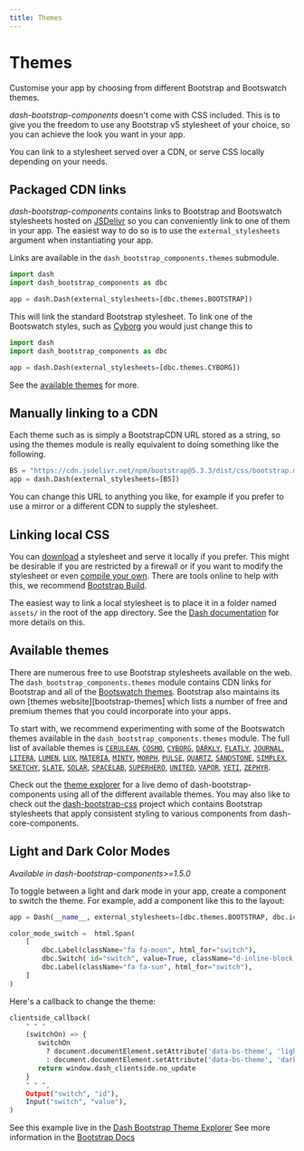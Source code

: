 ```yaml
---
title: Themes
---
```


# Themes

<p class="lead">Customise your app by choosing from different Bootstrap and Bootswatch themes.</p>

_dash-bootstrap-components_ doesn't come with CSS included. This is to give you the freedom to use any Bootstrap v5 stylesheet of your choice, so you can achieve the look you want in your app.

You can link to a stylesheet served over a CDN, or serve CSS locally depending on your needs.

## Packaged CDN links

_dash-bootstrap-components_ contains links to Bootstrap and Bootswatch stylesheets hosted on [JSDelivr][jsdelivr] so you can conveniently link to one of them in your app. The easiest way to do so is to use the `external_stylesheets` argument when instantiating your app.

Links are available in the `dash_bootstrap_components.themes` submodule.

```python
import dash
import dash_bootstrap_components as dbc

app = dash.Dash(external_stylesheets=[dbc.themes.BOOTSTRAP])
```

This will link the standard Bootstrap stylesheet. To link one of the Bootswatch styles, such as [Cyborg](https://bootswatch.com/cyborg/) you would just change this to

```python
import dash
import dash_bootstrap_components as dbc

app = dash.Dash(external_stylesheets=[dbc.themes.CYBORG])
```

See the [available themes](#available-themes) for more.

## Manually linking to a CDN

Each theme such as is simply a BootstrapCDN URL stored as a string, so using the themes module is really equivalent to doing something like the following.

```python
BS = "https://cdn.jsdelivr.net/npm/bootstrap@5.3.3/dist/css/bootstrap.min.css"
app = dash.Dash(external_stylesheets=[BS])
```

You can change this URL to anything you like, for example if you prefer to use a mirror or a different CDN to supply the stylesheet.

## Linking local CSS

You can [download][bootstrap-download] a stylesheet and serve it locally if you prefer. This might be desirable if you are restricted by a firewall or if you want to modify the stylesheet or even [compile your own][bootstrap-compile]. There are tools online to help with this, we recommend [Bootstrap Build](https://bootstrap.build/app).

The easiest way to link a local stylesheet is to place it in a folder named `assets/` in the root of the app directory. See the [Dash documentation][dash-docs-external] for more details on this.

<h2 id="available-themes">Available themes</h2>

There are numerous free to use Bootstrap stylesheets available on the web. The `dash_bootstrap_components.themes` module contains CDN links for Bootstrap and all of the [Bootswatch themes][bootswatch]. Bootstrap also maintains its own [themes website][bootstrap-themes] which lists a number of free and premium themes that you could incorporate into your apps.

To start with, we recommend experimenting with some of the Bootswatch themes available in the `dash_bootstrap_components.themes` module. The full list of available themes is [`CERULEAN`](https://bootswatch.com/cerulean/), [`COSMO`](https://bootswatch.com/cosmo/), [`CYBORG`](https://bootswatch.com/cyborg/), [`DARKLY`](https://bootswatch.com/darkly/), [`FLATLY`](https://bootswatch.com/flatly/), [`JOURNAL`](https://bootswatch.com/journal/), [`LITERA`](https://bootswatch.com/litera/), [`LUMEN`](https://bootswatch.com/lumen/), [`LUX`](https://bootswatch.com/lux/), [`MATERIA`](https://bootswatch.com/materia/), [`MINTY`](https://bootswatch.com/minty/), [`MORPH`](https://bootswatch.com/morph/), [`PULSE`](https://bootswatch.com/pulse/), [`QUARTZ`](https://bootswatch.com/quartz/), [`SANDSTONE`](https://bootswatch.com/sandstone/), [`SIMPLEX`](https://bootswatch.com/simplex/), [`SKETCHY`](https://bootswatch.com/sketchy/), [`SLATE`](https://bootswatch.com/slate/), [`SOLAR`](https://bootswatch.com/solar/), [`SPACELAB`](https://bootswatch.com/spacelab/), [`SUPERHERO`](https://bootswatch.com/superhero/), [`UNITED`](https://bootswatch.com/united/), [`VAPOR`](https://bootswatch.com/vapor/), [`YETI`](https://bootswatch.com/yeti/), [`ZEPHYR`](https://bootswatch.com/zephyr/).

Check out the [theme explorer](/docs/themes/explorer/) for a live demo of dash-bootstrap-components using all of the different available themes. You may also like to check out the [dash-bootstrap-css](https://github.com/tcbegley/dash-bootstrap-css) project which contains Bootstrap stylesheets that apply consistent styling to various components from dash-core-components.

## Light and Dark Color Modes

_Available in dash-bootstrap-components>=1.5.0_

To toggle between a light and dark mode in your app, create a component to switch the theme.  For example, add a component like this to the layout:

```python
app = Dash(__name__, external_stylesheets=[dbc.themes.BOOTSTRAP, dbc.icons.FONT_AWESOME])

color_mode_switch =  html.Span(
    [
        dbc.Label(className="fa fa-moon", html_for="switch"),
        dbc.Switch( id="switch", value=True, className="d-inline-block ms-1", persistence=True),
        dbc.Label(className="fa fa-sun", html_for="switch"),
    ]
)
```

Here's a callback to change the theme:

```python
clientside_callback(
    " " "
    (switchOn) => {
       switchOn
         ? document.documentElement.setAttribute('data-bs-theme', 'light')
         : document.documentElement.setAttribute('data-bs-theme', 'dark')
       return window.dash_clientside.no_update
    }
    " " ",
    Output("switch", "id"),
    Input("switch", "value"),
)
```

See this example live in the [Dash Bootstrap Theme Explorer](https://hellodash.pythonanywhere.com/adding-themes/color-modes)
See more information in the [Bootstrap Docs](https://getbootstrap.com/docs/5.3/customize/color-modes/)


[dash-docs-external]: https://dash.plotly.com/external-resources/
[bootstrap]:https://getbootstrap.com/
[bootstrap-download]: https://getbootstrap.com/docs/5.0/getting-started/download/
[bootstrap-compile]: https://getbootstrap.com/docs/5.0/customize/overview/
[bootswatch]: https://bootswatch.com/
[bootswatch-themes]: https://www.bootstrapcdn.com/bootswatch/
[jsdelivr]: https://www.jsdelivr.com/
